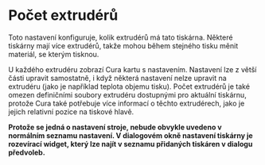 Počet extrudérů
====
Toto nastavení konfiguruje, kolik extrudérů má tato tiskárna. Některé tiskárny mají více extrudérů, takže mohou během stejného tisku měnit materiál, se kterým tisknou.

U každého extrudéru zobrazí Cura kartu s nastavením. Nastavení lze z větší části upravit samostatně, i když některá nastavení nelze upravit na extrudéru (jako je například teplota objemu tisku). Počet extrudérů je také omezen definičními soubory extrudéru dostupnými pro aktuální tiskárnu, protože Cura také potřebuje více informací o těchto extrudérech, jako je jejich relativní pozice na tiskové hlavě.

**Protože se jedná o nastavení stroje, nebude obvykle uvedeno v normálním seznamu nastavení. V dialogovém okně nastavení tiskárny je rozevírací widget, který lze najít v seznamu přidaných tiskáren v dialogu předvoleb.**